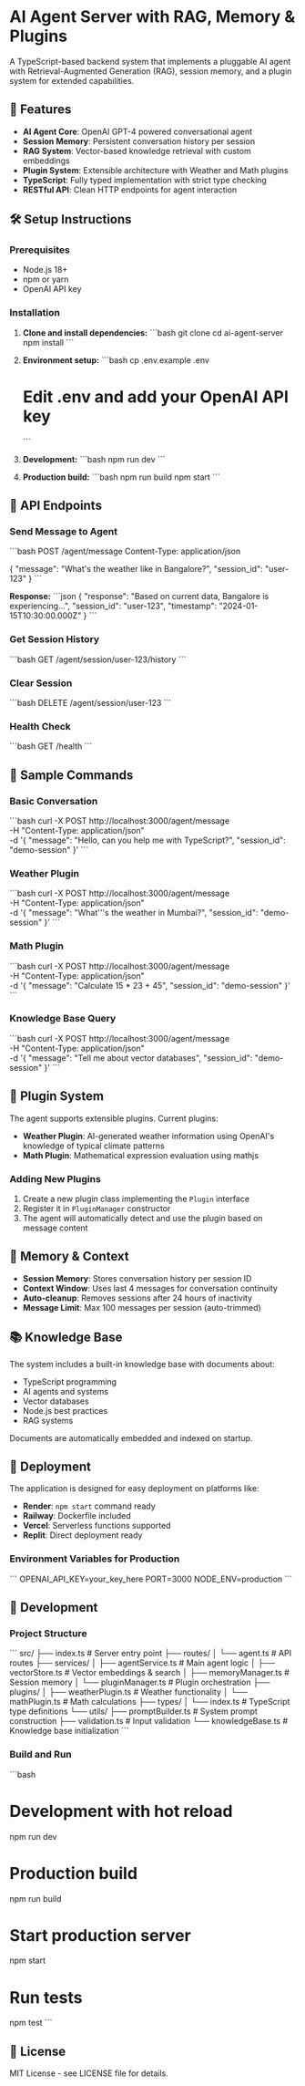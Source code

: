 # AI Agent Server with RAG, Memory & Plugins

A TypeScript-based backend system that implements a pluggable AI agent with Retrieval-Augmented Generation (RAG), session memory, and a plugin system for extended capabilities.

## 🚀 Features

- **AI Agent Core**: OpenAI GPT-4 powered conversational agent
- **Session Memory**: Persistent conversation history per session
- **RAG System**: Vector-based knowledge retrieval with custom embeddings
- **Plugin System**: Extensible architecture with Weather and Math plugins
- **TypeScript**: Fully typed implementation with strict type checking
- **RESTful API**: Clean HTTP endpoints for agent interaction

## 🛠️ Setup Instructions

### Prerequisites
- Node.js 18+ 
- npm or yarn
- OpenAI API key

### Installation

1. **Clone and install dependencies:**
   \`\`\`bash
   git clone <repository-url>
   cd ai-agent-server
   npm install
   \`\`\`

2. **Environment setup:**
   \`\`\`bash
   cp .env.example .env
   # Edit .env and add your OpenAI API key
   \`\`\`

3. **Development:**
   \`\`\`bash
   npm run dev
   \`\`\`

4. **Production build:**
   \`\`\`bash
   npm run build
   npm start
   \`\`\`

## 📡 API Endpoints

### Send Message to Agent
\`\`\`bash
POST /agent/message
Content-Type: application/json

{
  "message": "What's the weather like in Bangalore?",
  "session_id": "user-123"
}
\`\`\`

**Response:**
\`\`\`json
{
  "response": "Based on current data, Bangalore is experiencing...",
  "session_id": "user-123",
  "timestamp": "2024-01-15T10:30:00.000Z"
}
\`\`\`

### Get Session History
\`\`\`bash
GET /agent/session/user-123/history
\`\`\`

### Clear Session
\`\`\`bash
DELETE /agent/session/user-123
\`\`\`

### Health Check
\`\`\`bash
GET /health
\`\`\`

## 🧪 Sample Commands

### Basic Conversation
\`\`\`bash
curl -X POST http://localhost:3000/agent/message \
  -H "Content-Type: application/json" \
  -d '{
    "message": "Hello, can you help me with TypeScript?",
    "session_id": "demo-session"
  }'
\`\`\`

### Weather Plugin
\`\`\`bash
curl -X POST http://localhost:3000/agent/message \
  -H "Content-Type: application/json" \
  -d '{
    "message": "What'\''s the weather in Mumbai?",
    "session_id": "demo-session"
  }'
\`\`\`

### Math Plugin
\`\`\`bash
curl -X POST http://localhost:3000/agent/message \
  -H "Content-Type: application/json" \
  -d '{
    "message": "Calculate 15 * 23 + 45",
    "session_id": "demo-session"
  }'
\`\`\`

### Knowledge Base Query
\`\`\`bash
curl -X POST http://localhost:3000/agent/message \
  -H "Content-Type: application/json" \
  -d '{
    "message": "Tell me about vector databases",
    "session_id": "demo-session"
  }'
\`\`\`

## 🔌 Plugin System

The agent supports extensible plugins. Current plugins:

- **Weather Plugin**: AI-generated weather information using OpenAI's knowledge of typical climate patterns
- **Math Plugin**: Mathematical expression evaluation using mathjs

### Adding New Plugins

1. Create a new plugin class implementing the `Plugin` interface
2. Register it in `PluginManager` constructor
3. The agent will automatically detect and use the plugin based on message content

## 🧠 Memory & Context

- **Session Memory**: Stores conversation history per session ID
- **Context Window**: Uses last 4 messages for conversation continuity  
- **Auto-cleanup**: Removes sessions after 24 hours of inactivity
- **Message Limit**: Max 100 messages per session (auto-trimmed)

## 📚 Knowledge Base

The system includes a built-in knowledge base with documents about:
- TypeScript programming
- AI agents and systems
- Vector databases
- Node.js best practices
- RAG systems

Documents are automatically embedded and indexed on startup.

## 🚀 Deployment

The application is designed for easy deployment on platforms like:
- **Render**: `npm start` command ready
- **Railway**: Dockerfile included
- **Vercel**: Serverless functions supported
- **Replit**: Direct deployment ready

### Environment Variables for Production
\`\`\`
OPENAI_API_KEY=your_key_here
PORT=3000
NODE_ENV=production
\`\`\`

## 🔧 Development

### Project Structure
\`\`\`
src/
├── index.ts              # Server entry point
├── routes/
│   └── agent.ts          # API routes
├── services/
│   ├── agentService.ts   # Main agent logic
│   ├── vectorStore.ts    # Vector embeddings & search
│   ├── memoryManager.ts  # Session memory
│   └── pluginManager.ts  # Plugin orchestration
├── plugins/
│   ├── weatherPlugin.ts  # Weather functionality
│   └── mathPlugin.ts     # Math calculations
├── types/
│   └── index.ts          # TypeScript type definitions
└── utils/
    ├── promptBuilder.ts  # System prompt construction
    ├── validation.ts     # Input validation
    └── knowledgeBase.ts  # Knowledge base initialization
\`\`\`

### Build and Run
\`\`\`bash
# Development with hot reload
npm run dev

# Production build
npm run build

# Start production server
npm start

# Run tests
npm test
\`\`\`

## 📝 License

MIT License - see LICENSE file for details.
#
